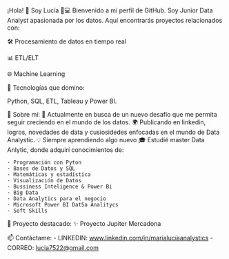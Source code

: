 ¡Hola! 👋 Soy Lucía 🧠💻
Bienvenido a mi perfil de GitHub. Soy Junior Data Analyst apasionada por los datos. Aquí encontrarás proyectos relacionados con:



🛠️ Procesamiento de datos en tiempo real

📊 ETL/ELT

🌐 Machine Learning

🚀 Tecnologías que domino:

Python, SQL, ETL, Tableau y Power BI.  


🌟 Sobre mí:
🎯 Actualmente en busca de un nuevo desafío que me permita seguir creciendo en el mundo de los datos.
🌍 Publicando en linkedin, logros, novedades de data y cusiosidedes enfocadas en el mundo de Data Analystic.
💡 Siempre aprendiendo algo nuevo
🎓 Estudié master Data Anlytic, donde adquirí conocimientos de:

    · Programación con Pyton
    · Bases de Datos y SQL
    · Matemáticas y estadística
    · Visualización de Datos
    · Bussiness Inteligence & Power Bi
    · Big Data
    · Data Analytics para el negocio
    · Microsoft Power BI Dat5a Analitycs
    · Soft Skills

🎨 Proyecto destacado:
✨ Proyecto Jupiter Mercadona

📫 Contáctame: 
    - LINKEDIN: www.linkedin.com/in/maríalucíaanalystics
    - CORREO: lucia7522@gmail.com
            
